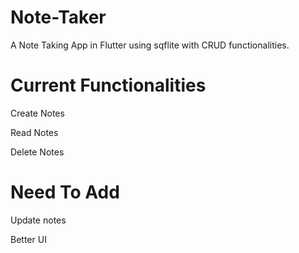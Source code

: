 # Note-Taker

A Note Taking App in Flutter using sqflite with CRUD functionalities.

# Current Functionalities
Create Notes

Read Notes

Delete Notes

# Need To Add
Update notes

Better UI
